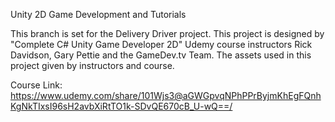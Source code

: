 Unity 2D Game Development and Tutorials

This branch is set for the Delivery Driver project. This project is designed by "Complete C# Unity Game Developer 2D" Udemy course instructors Rick Davidson, Gary Pettie and the GameDev.tv Team. 
The assets used in this project given by instructors and course.


Course Link: https://www.udemy.com/share/101Wjs3@aGWGpvqNPhPPrByjmKhEgFQnhKgNkTIxsI96sH2avbXiRtTO1k-SDvQE670cB_U-wQ==/
